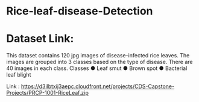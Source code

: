 # Rice-leaf-disease-Detection

# Dataset Link:
This dataset contains 120 jpg images of disease-infected rice leaves. The images are grouped into 3 classes based on the type of disease. There are 40 images in each class.
Classes
●	Leaf smut
●	Brown spot
●	Bacterial leaf blight

Link : https://d3ilbtxij3aepc.cloudfront.net/projects/CDS-Capstone-Projects/PRCP-1001-RiceLeaf.zip
